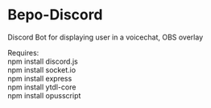 # Bepo-Discord
Discord Bot for displaying user in a voicechat, OBS overlay

Requires:   
npm install discord.js   
npm install socket.io   
npm install express   
npm install ytdl-core   
npm install opusscript
